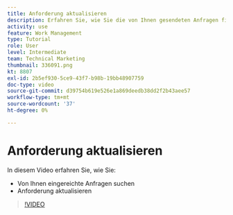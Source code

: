 ```yaml
---
title: Anforderung aktualisieren
description: Erfahren Sie, wie Sie die von Ihnen gesendeten Anfragen finden und über diese Anfragen eine Aktualisierung vornehmen können in [!DNL  Workfront].
activity: use
feature: Work Management
type: Tutorial
role: User
level: Intermediate
team: Technical Marketing
thumbnail: 336091.png
kt: 8807
exl-id: 2b5ef930-5ce9-43f7-b98b-19bb48907759
doc-type: video
source-git-commit: d39754b619e526e1a869deedb38dd2f2b43aee57
workflow-type: tm+mt
source-wordcount: '37'
ht-degree: 0%

---
```


# Anforderung aktualisieren

In diesem Video erfahren Sie, wie Sie:

* Von Ihnen eingereichte Anfragen suchen
* Anforderung aktualisieren

>[!VIDEO](https://video.tv.adobe.com/v/336091/?quality=12)
